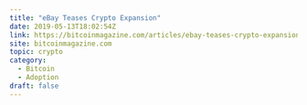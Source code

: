 ```yaml
---
title: "eBay Teases Crypto Expansion"
date: 2019-05-13T18:02:54Z
link: https://bitcoinmagazine.com/articles/ebay-teases-crypto-expansion/?utm_medium=RSS&utm_source=hune
site: bitcoinmagazine.com
topic: crypto
category:
  - Bitcoin
  - Adoption
draft: false
---
```

